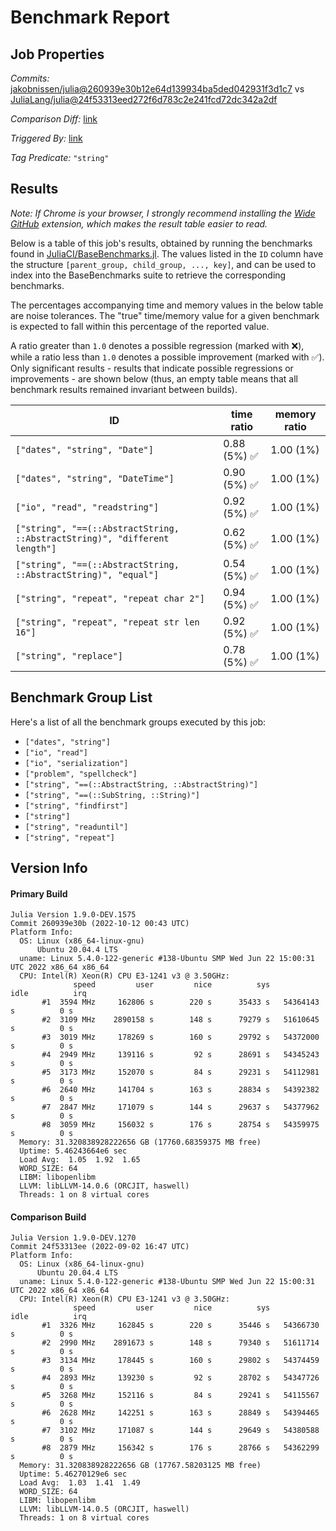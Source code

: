 # Benchmark Report

## Job Properties

*Commits:* [jakobnissen/julia@260939e30b12e64d139934ba5ded042931f3d1c7](https://github.com/jakobnissen/julia/commit/260939e30b12e64d139934ba5ded042931f3d1c7) vs [JuliaLang/julia@24f53313eed272f6d783c2e241fcd72dc342a2df](https://github.com/JuliaLang/julia/commit/24f53313eed272f6d783c2e241fcd72dc342a2df)

*Comparison Diff:* [link](https://github.com/JuliaLang/julia/compare/24f53313eed272f6d783c2e241fcd72dc342a2df..jakobnissen/julia:260939e30b12e64d139934ba5ded042931f3d1c7)

*Triggered By:* [link](https://github.com/JuliaLang/julia/pull/47125#issuecomment-1275460963)

*Tag Predicate:* `"string"`

## Results

*Note: If Chrome is your browser, I strongly recommend installing the [Wide GitHub](https://chrome.google.com/webstore/detail/wide-github/kaalofacklcidaampbokdplbklpeldpj?hl=en)
extension, which makes the result table easier to read.*

Below is a table of this job's results, obtained by running the benchmarks found in
[JuliaCI/BaseBenchmarks.jl](https://github.com/JuliaCI/BaseBenchmarks.jl). The values
listed in the `ID` column have the structure `[parent_group, child_group, ..., key]`,
and can be used to index into the BaseBenchmarks suite to retrieve the corresponding
benchmarks.

The percentages accompanying time and memory values in the below table are noise tolerances. The "true"
time/memory value for a given benchmark is expected to fall within this percentage of the reported value.

A ratio greater than `1.0` denotes a possible regression (marked with :x:), while a ratio less
than `1.0` denotes a possible improvement (marked with :white_check_mark:). Only significant results - results
that indicate possible regressions or improvements - are shown below (thus, an empty table means that all
benchmark results remained invariant between builds).

| ID | time ratio | memory ratio |
|----|------------|--------------|
| `["dates", "string", "Date"]` | 0.88 (5%) :white_check_mark: | 1.00 (1%)  |
| `["dates", "string", "DateTime"]` | 0.90 (5%) :white_check_mark: | 1.00 (1%)  |
| `["io", "read", "readstring"]` | 0.92 (5%) :white_check_mark: | 1.00 (1%)  |
| `["string", "==(::AbstractString, ::AbstractString)", "different length"]` | 0.62 (5%) :white_check_mark: | 1.00 (1%)  |
| `["string", "==(::AbstractString, ::AbstractString)", "equal"]` | 0.54 (5%) :white_check_mark: | 1.00 (1%)  |
| `["string", "repeat", "repeat char 2"]` | 0.94 (5%) :white_check_mark: | 1.00 (1%)  |
| `["string", "repeat", "repeat str len 16"]` | 0.92 (5%) :white_check_mark: | 1.00 (1%)  |
| `["string", "replace"]` | 0.78 (5%) :white_check_mark: | 1.00 (1%)  |

## Benchmark Group List

Here's a list of all the benchmark groups executed by this job:

- `["dates", "string"]`
- `["io", "read"]`
- `["io", "serialization"]`
- `["problem", "spellcheck"]`
- `["string", "==(::AbstractString, ::AbstractString)"]`
- `["string", "==(::SubString, ::String)"]`
- `["string", "findfirst"]`
- `["string"]`
- `["string", "readuntil"]`
- `["string", "repeat"]`

## Version Info

#### Primary Build

```
Julia Version 1.9.0-DEV.1575
Commit 260939e30b (2022-10-12 00:43 UTC)
Platform Info:
  OS: Linux (x86_64-linux-gnu)
      Ubuntu 20.04.4 LTS
  uname: Linux 5.4.0-122-generic #138-Ubuntu SMP Wed Jun 22 15:00:31 UTC 2022 x86_64 x86_64
  CPU: Intel(R) Xeon(R) CPU E3-1241 v3 @ 3.50GHz: 
              speed         user         nice          sys         idle          irq
       #1  3594 MHz     162806 s        220 s      35433 s   54364143 s          0 s
       #2  3109 MHz    2890158 s        148 s      79279 s   51610645 s          0 s
       #3  3019 MHz     178269 s        160 s      29792 s   54372000 s          0 s
       #4  2949 MHz     139116 s         92 s      28691 s   54345243 s          0 s
       #5  3173 MHz     152070 s         84 s      29231 s   54112981 s          0 s
       #6  2640 MHz     141704 s        163 s      28834 s   54392382 s          0 s
       #7  2847 MHz     171079 s        144 s      29637 s   54377962 s          0 s
       #8  3059 MHz     156032 s        176 s      28754 s   54359975 s          0 s
  Memory: 31.320838928222656 GB (17760.68359375 MB free)
  Uptime: 5.46243664e6 sec
  Load Avg:  1.05  1.92  1.65
  WORD_SIZE: 64
  LIBM: libopenlibm
  LLVM: libLLVM-14.0.6 (ORCJIT, haswell)
  Threads: 1 on 8 virtual cores

```

#### Comparison Build

```
Julia Version 1.9.0-DEV.1270
Commit 24f53313ee (2022-09-02 16:47 UTC)
Platform Info:
  OS: Linux (x86_64-linux-gnu)
      Ubuntu 20.04.4 LTS
  uname: Linux 5.4.0-122-generic #138-Ubuntu SMP Wed Jun 22 15:00:31 UTC 2022 x86_64 x86_64
  CPU: Intel(R) Xeon(R) CPU E3-1241 v3 @ 3.50GHz: 
              speed         user         nice          sys         idle          irq
       #1  3326 MHz     162845 s        220 s      35446 s   54366730 s          0 s
       #2  2990 MHz    2891673 s        148 s      79340 s   51611714 s          0 s
       #3  3134 MHz     178445 s        160 s      29802 s   54374459 s          0 s
       #4  2893 MHz     139230 s         92 s      28702 s   54347726 s          0 s
       #5  3268 MHz     152116 s         84 s      29241 s   54115567 s          0 s
       #6  2628 MHz     142251 s        163 s      28849 s   54394465 s          0 s
       #7  3102 MHz     171087 s        144 s      29649 s   54380588 s          0 s
       #8  2879 MHz     156342 s        176 s      28766 s   54362299 s          0 s
  Memory: 31.320838928222656 GB (17767.58203125 MB free)
  Uptime: 5.46270129e6 sec
  Load Avg:  1.03  1.41  1.49
  WORD_SIZE: 64
  LIBM: libopenlibm
  LLVM: libLLVM-14.0.5 (ORCJIT, haswell)
  Threads: 1 on 8 virtual cores

```
